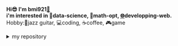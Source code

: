 **Hi😎 I'm bmi921[🎵](https://lastfm-recent-tracks-production.up.railway.app/api/bmi921)  
i'm interested in 🧪data-science, 📏math-opt, [🌐](https://github.com/user-attachments/assets/74070761-a607-4a1f-929e-becf7cf30c17)developping-web.**  
Hobby:🎸jazz guitar, 💻coding, ☕coffee, 🎮game
<details><summary>my repository</summary>
  
```bash
git clone https://github.com/bmi921
```
</details>


